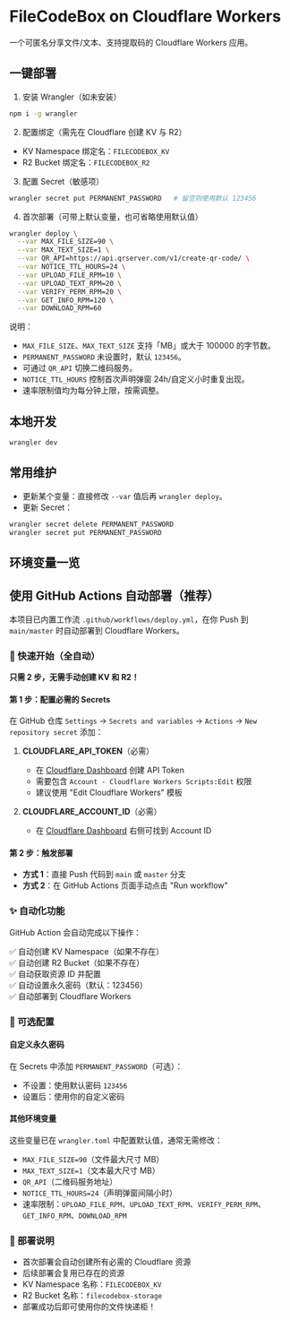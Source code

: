 # FileCodeBox on Cloudflare Workers

一个可匿名分享文件/文本、支持提取码的 Cloudflare Workers 应用。

## 一键部署

1) 安装 Wrangler（如未安装）
```bash
npm i -g wrangler
```

2) 配置绑定（需先在 Cloudflare 创建 KV 与 R2）
- KV Namespace 绑定名：`FILECODEBOX_KV`
- R2 Bucket 绑定名：`FILECODEBOX_R2`

3) 配置 Secret（敏感项）
```bash
wrangler secret put PERMANENT_PASSWORD   # 留空则使用默认 123456
```

4) 首次部署（可带上默认变量，也可省略使用默认值）
```bash
wrangler deploy \
  --var MAX_FILE_SIZE=90 \
  --var MAX_TEXT_SIZE=1 \
  --var QR_API=https://api.qrserver.com/v1/create-qr-code/ \
  --var NOTICE_TTL_HOURS=24 \
  --var UPLOAD_FILE_RPM=10 \
  --var UPLOAD_TEXT_RPM=20 \
  --var VERIFY_PERM_RPM=20 \
  --var GET_INFO_RPM=120 \
  --var DOWNLOAD_RPM=60
```

说明：
- `MAX_FILE_SIZE`、`MAX_TEXT_SIZE` 支持「MB」或大于 100000 的字节数。
- `PERMANENT_PASSWORD` 未设置时，默认 `123456`。
- 可通过 `QR_API` 切换二维码服务。
- `NOTICE_TTL_HOURS` 控制首次声明弹窗 24h/自定义小时重复出现。
- 速率限制值均为每分钟上限，按需调整。

## 本地开发
```bash
wrangler dev
```

## 常用维护
- 更新某个变量：直接修改 `--var` 值后再 `wrangler deploy`。
- 更新 Secret：
```bash
wrangler secret delete PERMANENT_PASSWORD
wrangler secret put PERMANENT_PASSWORD
```

## 环境变量一览

## 使用 GitHub Actions 自动部署（推荐）

本项目已内置工作流 `.github/workflows/deploy.yml`，在你 Push 到 `main/master` 时自动部署到 Cloudflare Workers。

### 🚀 快速开始（全自动）

**只需 2 步，无需手动创建 KV 和 R2！**

#### 第 1 步：配置必需的 Secrets

在 GitHub 仓库 `Settings` → `Secrets and variables` → `Actions` → `New repository secret` 添加：

1. **CLOUDFLARE_API_TOKEN**（必需）
   - 在 [Cloudflare Dashboard](https://dash.cloudflare.com/profile/api-tokens) 创建 API Token
   - 需要包含 `Account - Cloudflare Workers Scripts:Edit` 权限
   - 建议使用 "Edit Cloudflare Workers" 模板

2. **CLOUDFLARE_ACCOUNT_ID**（必需）
   - 在 [Cloudflare Dashboard](https://dash.cloudflare.com/) 右侧可找到 Account ID

#### 第 2 步：触发部署

- **方式 1**：直接 Push 代码到 `main` 或 `master` 分支
- **方式 2**：在 GitHub Actions 页面手动点击 "Run workflow"

### ✨ 自动化功能

GitHub Action 会自动完成以下操作：

✅ 自动创建 KV Namespace（如果不存在）  
✅ 自动创建 R2 Bucket（如果不存在）  
✅ 自动获取资源 ID 并配置  
✅ 自动设置永久密码（默认：123456）  
✅ 自动部署到 Cloudflare Workers  

### 🔐 可选配置

#### 自定义永久密码

在 Secrets 中添加 `PERMANENT_PASSWORD`（可选）：
- 不设置：使用默认密码 `123456`
- 设置后：使用你的自定义密码

#### 其他环境变量

这些变量已在 `wrangler.toml` 中配置默认值，通常无需修改：
- `MAX_FILE_SIZE=90`（文件最大尺寸 MB）
- `MAX_TEXT_SIZE=1`（文本最大尺寸 MB）
- `QR_API`（二维码服务地址）
- `NOTICE_TTL_HOURS=24`（声明弹窗间隔小时）
- 速率限制：`UPLOAD_FILE_RPM`、`UPLOAD_TEXT_RPM`、`VERIFY_PERM_RPM`、`GET_INFO_RPM`、`DOWNLOAD_RPM`

### 📝 部署说明

- 首次部署会自动创建所有必需的 Cloudflare 资源
- 后续部署会复用已存在的资源
- KV Namespace 名称：`FILECODEBOX_KV`
- R2 Bucket 名称：`filecodebox-storage`
- 部署成功后即可使用你的文件快递柜！
